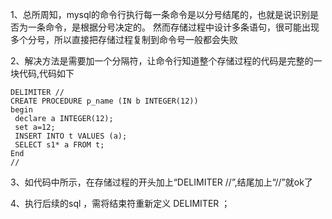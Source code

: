 1、总所周知，mysql的命令行执行每一条命令是以分号结尾的，也就是说识别是否为一条命令，是根据分号决定的。
然而存储过程中设计多条语句，很可能出现多个分号，所以直接把存储过程复制到命令号一般都会失败


2、解决方法是需要加一个分隔符，让命令行知道整个存储过程的代码是完整的一块代码,代码如下

```mysql
DELIMITER //     
CREATE PROCEDURE p_name (IN b INTEGER(12))     
begin     
 declare a INTEGER(12);     
 set a=12;     
 INSERT INTO t VALUES (a);     
 SELECT s1* a FROM t;     
End     
//    

```
3、如代码中所示，在存储过程的开头加上“DELIMITER //”,结尾加上“//”就ok了


4、执行后续的sql ，需将结束符重新定义
DELIMITER ；